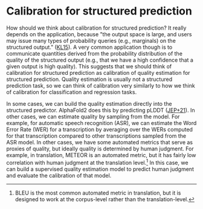 # Calibration for structured prediction

How should we think about calibration for structured prediction? It really depends on the application, because "the output space is
large, and users may issue many types of probability queries (e.g., marginals) on the structured output." ([KL15](https://cs.stanford.edu/~pliang/papers/calibration-nips2015.pdf)). A very common application though is to communicate quantities derived from the probability distribution of the quality of the structured output (e.g., that we have a high confidence that a given output is high quality). This suggests that we should think of calibration for structured prediction as calibration of quality estimation for structured prediction. Quality estimation is usually not a structured prediction task, so we can think of calibration very similarly to how we think of calibration for classification and regression tasks.

In some cases, we can build the quality estimation directly into the structured predictor. AlphaFold2 does this by predicting pLDDT ([JEP+21](https://www.nature.com/articles/s41586-021-03819-2#MOESM1)). In other cases, we can estimate quality by sampling from the model. For example, for automatic speech recognition (ASR), we can estimate the Word Error Rate (WER) for a transcription by averaging over the WERs computed for that transcription compared to other transcriptions sampled from the ASR model. In other cases, we have some automated metrics that serve as proxies of quality, but ideally quality is determined by human judgment. For example, in translation, METEOR is an automated metric, but it has fairly low correlation with human judgment at the translation level.[^1] In this case, we can build a supervised quality estimation model to predict human judgment and evaluate the calibration of that model.

[^1]: BLEU is the most common automated metric in translation, but it is designed to work at the corpus-level rather than the translation-level.